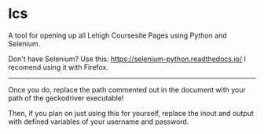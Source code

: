 # lcs
A tool for opening up all Lehigh Coursesite Pages using Python and Selenium.

Don't have Selenium? Use this: https://selenium-python.readthedocs.io/
I recomend using it with Firefox.

---

Once you do, replace the path commented out in the document with your path of the geckodriver executable!

Then, if you plan on just using this for yourself, replace the inout and output with defined variables of your username and password.
